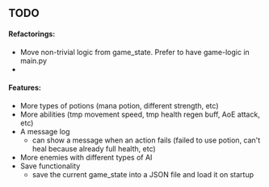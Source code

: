 ## TODO

#### Refactorings:
* Move non-trivial logic from game_state. Prefer to have game-logic in main.py
* 

#### Features:
* More types of potions (mana potion, different strength, etc)
* More abilities (tmp movement speed, tmp health regen buff, AoE attack, etc)
* A message log
    * can show a message when an action fails (failed to use potion, can't 
    heal because already full health, etc)
* More enemies with different types of AI
* Save functionality
    * save the current game_state into a JSON file and load it on startup
